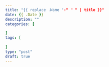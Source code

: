 ```yaml
---
title: "{{ replace .Name "-" " " | title }}"
date: {{ .Date }}
description: ""
categories: [

]
tags: [
    
]
type: "post"
draft: true
---
```


<!--more-->



